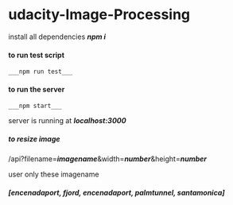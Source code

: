 # udacity-Image-Processing

install all dependencies ___npm i___

#### to run test script 
    ___npm run test___

#### to run the server 
    ___npm start___

server is running at ___localhost:3000___

##### to resize image
/api?filename=___imagename___&width=___number___&height=___number___

user only these imagename 

##### [encenadaport, fjord, encenadaport, palmtunnel, santamonica]
